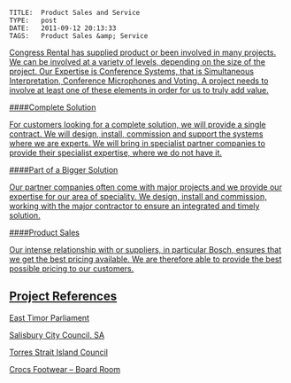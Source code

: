     
    TITLE: 	Product Sales and Service	
    TYPE: 	post	
    DATE: 	2011-09-12 20:13:33	
    TAGS: 	Product Sales &amp; Service	




<a href="http://congressrental.com.au/wp-content/uploads/2011/09/116.jpg">



Congress Rental has supplied product or been involved in many projects. We can be involved at a variety of levels, depending on the size of the project. Our Expertise is Conference Systems, that is Simultaneous Interpretation, Conference Microphones and Voting. A project needs to involve at least one of these elements in order for us to truly add value.





####Complete Solution



For customers looking for a complete solution, we will provide a single contract. We will design, install, commission and support the systems where we are experts. We will bring in specialist partner companies to provide their specialist expertise, where we do not have it.





####Part of a Bigger Solution



Our partner companies often come with major projects and we provide our expertise for our area of speciality. We design, install and commission, working with the major contractor to ensure an integrated and timely solution.





####Product Sales 



Our intense relationship with or suppliers, in particular Bosch, ensures that we get the best pricing available. We are therefore able to provide the best possible pricing to our customers.


## Project References



<a href="http://congressrental.com.au/wp-content/uploads/2011/09/28.jpg">



East Timor Parliament



<a href="http://congressrental.com.au/wp-content/uploads/2011/09/33.jpg">



Salisbury City Council. SA



<a href="http://congressrental.com.au/wp-content/uploads/2011/09/42.jpg">



Torres Strait Island Council



<a href="http://congressrental.com.au/wp-content/uploads/2011/09/51.jpg">



Crocs Footwear – Board Room



